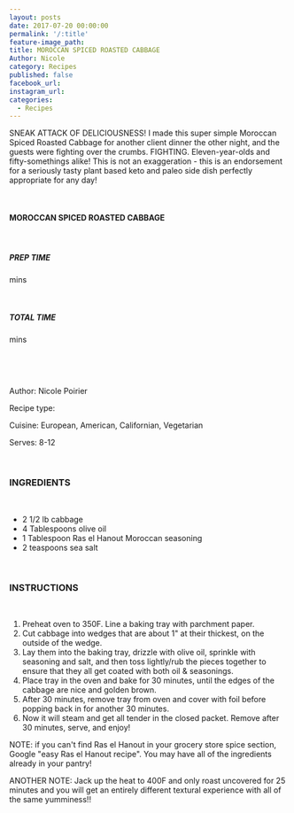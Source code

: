 ```yaml
---
layout: posts
date: 2017-07-20 00:00:00
permalink: '/:title'
feature-image_path:
title: MOROCCAN SPICED ROASTED CABBAGE
Author: Nicole
category: Recipes
published: false
facebook_url:
instagram_url:
categories:
  - Recipes
---
```


SNEAK ATTACK OF DELICIOUSNESS! I made this super simple Moroccan Spiced Roasted Cabbage for another client dinner the other night, and the guests were fighting over the crumbs. FIGHTING. Eleven-year-olds and fifty-somethings alike! This is not an exaggeration - this is an endorsement for a seriously tasty plant based keto and paleo side dish perfectly appropriate for any day!

&nbsp;

#### MOROCCAN SPICED ROASTED CABBAGE

&nbsp;

##### PREP TIME

mins

&nbsp;

##### TOTAL TIME

mins

&nbsp;

&nbsp;

Author: Nicole Poirier

Recipe type:&nbsp;

Cuisine: European, American, Californian, Vegetarian

Serves: 8-12

&nbsp;

### INGREDIENTS

&nbsp;

* 2 1/2 lb cabbage
* 4 Tablespoons olive oil
* 1 Tablespoon Ras el Hanout Moroccan seasoning
* 2 teaspoons sea salt

&nbsp;

### INSTRUCTIONS

&nbsp;

1. Preheat oven to 350F. Line a baking tray with parchment paper.
2. Cut cabbage into wedges that are about 1" at their thickest, on the outside of the wedge.
3. Lay them into the baking tray, drizzle with olive oil, sprinkle with seasoning and salt, and then toss lightly/rub the pieces together to ensure that they all get coated with both oil & seasonings.
4. Place tray in the oven and bake for 30 minutes, until the edges of the cabbage are nice and golden brown.
5. After 30 minutes, remove tray from oven and cover with foil before popping back in for another 30 minutes.
6. Now it will steam and get all tender in the closed packet. Remove after 30 minutes, serve, and enjoy!

NOTE: if you can't find Ras el Hanout in your grocery store spice section, Google "easy Ras el Hanout recipe". You may have all of the ingredients already in your pantry!

ANOTHER NOTE: Jack up the heat to 400F and only roast uncovered for 25 minutes and you will get an entirely different textural experience with all of the same yumminess!!